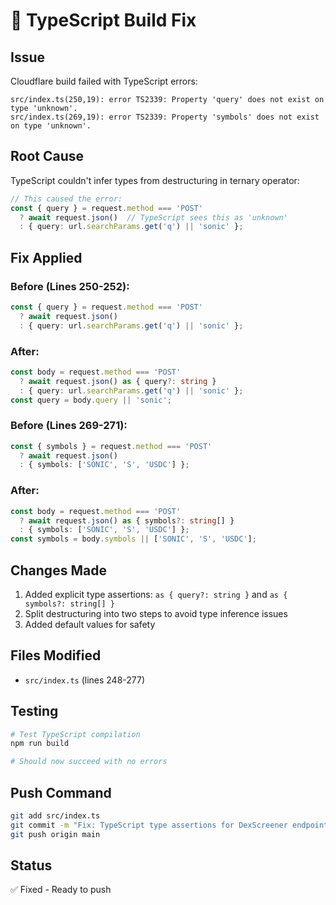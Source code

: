 # 🔧 TypeScript Build Fix

## Issue
Cloudflare build failed with TypeScript errors:
```
src/index.ts(250,19): error TS2339: Property 'query' does not exist on type 'unknown'.
src/index.ts(269,19): error TS2339: Property 'symbols' does not exist on type 'unknown'.
```

## Root Cause
TypeScript couldn't infer types from destructuring in ternary operator:
```typescript
// This caused the error:
const { query } = request.method === 'POST' 
  ? await request.json()  // TypeScript sees this as 'unknown'
  : { query: url.searchParams.get('q') || 'sonic' };
```

## Fix Applied

### Before (Lines 250-252):
```typescript
const { query } = request.method === 'POST' 
  ? await request.json() 
  : { query: url.searchParams.get('q') || 'sonic' };
```

### After:
```typescript
const body = request.method === 'POST' 
  ? await request.json() as { query?: string }
  : { query: url.searchParams.get('q') || 'sonic' };
const query = body.query || 'sonic';
```

### Before (Lines 269-271):
```typescript
const { symbols } = request.method === 'POST'
  ? await request.json()
  : { symbols: ['SONIC', 'S', 'USDC'] };
```

### After:
```typescript
const body = request.method === 'POST'
  ? await request.json() as { symbols?: string[] }
  : { symbols: ['SONIC', 'S', 'USDC'] };
const symbols = body.symbols || ['SONIC', 'S', 'USDC'];
```

## Changes Made
1. Added explicit type assertions: `as { query?: string }` and `as { symbols?: string[] }`
2. Split destructuring into two steps to avoid type inference issues
3. Added default values for safety

## Files Modified
- `src/index.ts` (lines 248-277)

## Testing
```bash
# Test TypeScript compilation
npm run build

# Should now succeed with no errors
```

## Push Command
```bash
git add src/index.ts
git commit -m "Fix: TypeScript type assertions for DexScreener endpoints"
git push origin main
```

## Status
✅ Fixed - Ready to push
